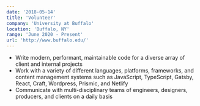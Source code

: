 ```yaml
---
date: '2018-05-14'
title: 'Volunteer'
company: 'University at Buffalo'
location: 'Buffalo, NY'
range: 'June 2020 - Present'
url: 'http://www.buffalo.edu/'
---
```


- Write modern, performant, maintainable code for a diverse array of client and internal projects
- Work with a variety of different languages, platforms, frameworks, and content management systems such as JavaScript, TypeScript, Gatsby, React, Craft, Wordpress, Prismic, and Netlify
- Communicate with multi-disciplinary teams of engineers, designers, producers, and clients on a daily basis
